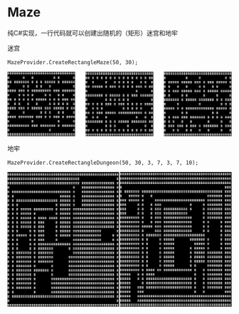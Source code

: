 # Maze
纯C#实现，一行代码就可以创建出随机的（矩形）迷宫和地牢

迷宫
```
MazeProvider.CreateRectangleMaze(50, 30);
```
![迷宫](https://github.com/simplex86/Maze/blob/main/doc/imgs/maze.png)

地牢
```
MazeProvider.CreateRectangleDungeon(50, 30, 3, 7, 3, 7, 10);
```

![地牢](https://github.com/simplex86/Maze/blob/main/doc/imgs/dungeon.png)
